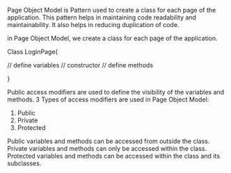 Page Object Model is Pattern used to create a class for each page of the application.
This pattern helps in maintaining code readability and maintainability.
It also helps in reducing duplication of code.


in Page Object Model, we create a class for each page of the application.

Class LoginPage{

// define variables
// constructor
// define methods

}

Public access modifiers are used to define the visibility of the variables and methods.
3 Types of access modifiers are used in Page Object Model:
1. Public
2. Private
3. Protected

Public variables and methods can be accessed from outside the class.
Private variables and methods can only be accessed within the class.
Protected variables and methods can be accessed within the class and its subclasses.


